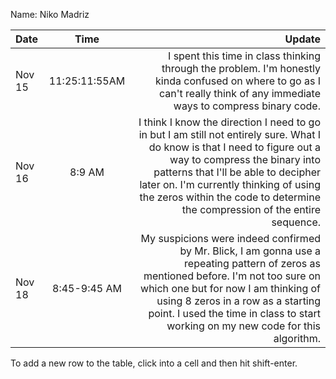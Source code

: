Name: Niko Madriz

| Date   |     Time      |                                                                                                                                                                                                                                                                                                                       Update |
|:-------|:-------------:|-----------------------------------------------------------------------------------------------------------------------------------------------------------------------------------------------------------------------------------------------------------------------------------------------------------------------------:|
| Nov 15 | 11:25:11:55AM |                                                                                                                                                   I spent this time in class thinking through the problem. I'm honestly kinda confused on where to go as I can't really think of any immediate ways to compress binary code. |
| Nov 16 |    8:9 AM     | I think I know the direction I need to go in but I am still not entirely sure. What I do know is that I need to figure out a way to compress the binary into patterns that I'll be able to decipher later on. I'm currently thinking of using the zeros within the code to determine the compression of the entire sequence. |
| Nov 18 | 8:45-9:45 AM  |                       My suspicions were indeed confirmed by Mr. Blick, I am gonna use a repeating pattern of zeros as mentioned before. I'm not too sure on which one but for now I am thinking of using 8 zeros in a row as a starting point. I used the time in class to start working on my new code for this algorithm. |


To add a new row to the table, click into a cell and then hit shift-enter.